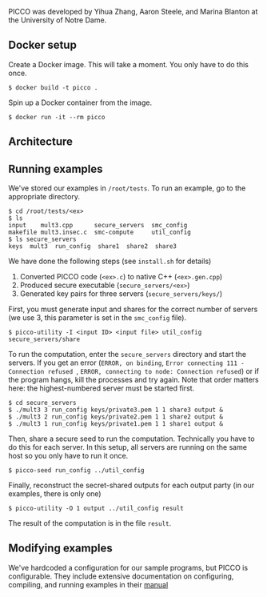 PICCO was developed by Yihua Zhang, Aaron Steele, and Marina Blanton at the
University of Notre Dame.

## Docker setup
Create a Docker image. This will take a moment. You only have to do this once.
```
$ docker build -t picco .
```

Spin up a Docker container from the image.
```
$ docker run -it --rm picco
```

## Architecture 


## Running examples
We've stored our examples in `/root/tests`. To run an example, go to the
appropriate directory. 

```
$ cd /root/tests/<ex>
$ ls
input    mult3.cpp      secure_servers  smc_config
makefile mult3.insec.c  smc-compute     util_config 
$ ls secure_servers
keys  mult3  run_config  share1  share2  share3
```

We have done the following steps (see `install.sh` for details)
1. Converted PICCO code (`<ex>.c`) to native C++ (`<ex>.gen.cpp`)
2. Produced secure executable (`secure_servers/<ex>`)
3. Generated key pairs for three servers (`secure_servers/keys/`)

First, you must generate input and shares for the correct number of servers
(we use 3, this parameter is set in the `smc_config` file). 
```
$ picco-utility -I <input ID> <input file> util_config secure_servers/share
```

To run the computation, enter the `secure_servers` directory and start the servers. If you get an error (`ERROR, on binding`, `Error connecting 111 - Connection refused `, `ERROR, connecting to node: Connection refused`) or if the program hangs, kill the processes and try again. Note that order matters here: the highest-numbered server must be started first. 
```
$ cd secure_servers
$ ./mult3 3 run_config keys/private3.pem 1 1 share3 output &
$ ./mult3 2 run_config keys/private2.pem 1 1 share2 output &
$ ./mult3 1 run_config keys/private1.pem 1 1 share1 output &
```

Then, share a secure seed to run the computation. Technically you have to do this for each server. In this setup, all servers are running on the same host so you only have to run it once.

```
$ picco-seed run_config ../util_config
```

Finally, reconstruct the secret-shared outputs for each output party (in our examples, there is only one)
```
$ picco-utility -O 1 output ../util_config result
```

The result of the computation is in the file `result`.


## Modifying examples
We've hardcoded a configuration for our sample programs, but PICCO is configurable. They include extensive documentation on configuring, compiling, and running examples in their [manual](https://github.com/PICCO-Team/picco/blob/master/picco-manual.) 
